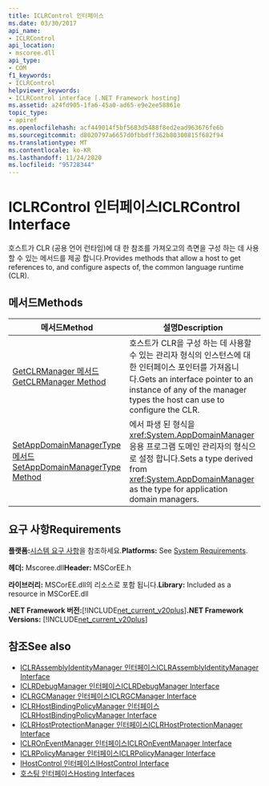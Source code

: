 ```yaml
---
title: ICLRControl 인터페이스
ms.date: 03/30/2017
api_name:
- ICLRControl
api_location:
- mscoree.dll
api_type:
- COM
f1_keywords:
- ICLRControl
helpviewer_keywords:
- ICLRControl interface [.NET Framework hosting]
ms.assetid: a24fd905-1fa6-45a0-ad65-e9e2ee58861e
topic_type:
- apiref
ms.openlocfilehash: acf449014f5bf5683d5488f8ed2ead963676fe6b
ms.sourcegitcommit: d8020797a6657d0fbbdff362b80300815f682f94
ms.translationtype: MT
ms.contentlocale: ko-KR
ms.lasthandoff: 11/24/2020
ms.locfileid: "95728344"
---
```

# <a name="iclrcontrol-interface"></a><span data-ttu-id="ea331-102">ICLRControl 인터페이스</span><span class="sxs-lookup"><span data-stu-id="ea331-102">ICLRControl Interface</span></span>

<span data-ttu-id="ea331-103">호스트가 CLR (공용 언어 런타임)에 대 한 참조를 가져오고의 측면을 구성 하는 데 사용할 수 있는 메서드를 제공 합니다.</span><span class="sxs-lookup"><span data-stu-id="ea331-103">Provides methods that allow a host to get references to, and configure aspects of, the common language runtime (CLR).</span></span>  
  
## <a name="methods"></a><span data-ttu-id="ea331-104">메서드</span><span class="sxs-lookup"><span data-stu-id="ea331-104">Methods</span></span>  
  
|<span data-ttu-id="ea331-105">메서드</span><span class="sxs-lookup"><span data-stu-id="ea331-105">Method</span></span>|<span data-ttu-id="ea331-106">설명</span><span class="sxs-lookup"><span data-stu-id="ea331-106">Description</span></span>|  
|------------|-----------------|  
|[<span data-ttu-id="ea331-107">GetCLRManager 메서드</span><span class="sxs-lookup"><span data-stu-id="ea331-107">GetCLRManager Method</span></span>](iclrcontrol-getclrmanager-method.md)|<span data-ttu-id="ea331-108">호스트가 CLR을 구성 하는 데 사용할 수 있는 관리자 형식의 인스턴스에 대 한 인터페이스 포인터를 가져옵니다.</span><span class="sxs-lookup"><span data-stu-id="ea331-108">Gets an interface pointer to an instance of any of the manager types the host can use to configure the CLR.</span></span>|  
|[<span data-ttu-id="ea331-109">SetAppDomainManagerType 메서드</span><span class="sxs-lookup"><span data-stu-id="ea331-109">SetAppDomainManagerType Method</span></span>](iclrcontrol-setappdomainmanagertype-method.md)|<span data-ttu-id="ea331-110">에서 파생 된 형식을 <xref:System.AppDomainManager> 응용 프로그램 도메인 관리자의 형식으로 설정 합니다.</span><span class="sxs-lookup"><span data-stu-id="ea331-110">Sets a type derived from <xref:System.AppDomainManager> as the type for application domain managers.</span></span>|  
  
## <a name="requirements"></a><span data-ttu-id="ea331-111">요구 사항</span><span class="sxs-lookup"><span data-stu-id="ea331-111">Requirements</span></span>  

 <span data-ttu-id="ea331-112">**플랫폼:**[시스템 요구 사항](../../get-started/system-requirements.md)을 참조하세요.</span><span class="sxs-lookup"><span data-stu-id="ea331-112">**Platforms:** See [System Requirements](../../get-started/system-requirements.md).</span></span>  
  
 <span data-ttu-id="ea331-113">**헤더:** Mscoree.dll</span><span class="sxs-lookup"><span data-stu-id="ea331-113">**Header:** MSCorEE.h</span></span>  
  
 <span data-ttu-id="ea331-114">**라이브러리:** MSCorEE.dll의 리소스로 포함 됩니다.</span><span class="sxs-lookup"><span data-stu-id="ea331-114">**Library:** Included as a resource in MSCorEE.dll</span></span>  
  
 <span data-ttu-id="ea331-115">**.NET Framework 버전:**[!INCLUDE[net_current_v20plus](../../../../includes/net-current-v20plus-md.md)]</span><span class="sxs-lookup"><span data-stu-id="ea331-115">**.NET Framework Versions:** [!INCLUDE[net_current_v20plus](../../../../includes/net-current-v20plus-md.md)]</span></span>  
  
## <a name="see-also"></a><span data-ttu-id="ea331-116">참조</span><span class="sxs-lookup"><span data-stu-id="ea331-116">See also</span></span>

- [<span data-ttu-id="ea331-117">ICLRAssemblyIdentityManager 인터페이스</span><span class="sxs-lookup"><span data-stu-id="ea331-117">ICLRAssemblyIdentityManager Interface</span></span>](iclrassemblyidentitymanager-interface.md)
- [<span data-ttu-id="ea331-118">ICLRDebugManager 인터페이스</span><span class="sxs-lookup"><span data-stu-id="ea331-118">ICLRDebugManager Interface</span></span>](iclrdebugmanager-interface.md)
- [<span data-ttu-id="ea331-119">ICLRGCManager 인터페이스</span><span class="sxs-lookup"><span data-stu-id="ea331-119">ICLRGCManager Interface</span></span>](iclrgcmanager-interface.md)
- [<span data-ttu-id="ea331-120">ICLRHostBindingPolicyManager 인터페이스</span><span class="sxs-lookup"><span data-stu-id="ea331-120">ICLRHostBindingPolicyManager Interface</span></span>](iclrhostbindingpolicymanager-interface.md)
- [<span data-ttu-id="ea331-121">ICLRHostProtectionManager 인터페이스</span><span class="sxs-lookup"><span data-stu-id="ea331-121">ICLRHostProtectionManager Interface</span></span>](iclrhostprotectionmanager-interface.md)
- [<span data-ttu-id="ea331-122">ICLROnEventManager 인터페이스</span><span class="sxs-lookup"><span data-stu-id="ea331-122">ICLROnEventManager Interface</span></span>](iclroneventmanager-interface.md)
- [<span data-ttu-id="ea331-123">ICLRPolicyManager 인터페이스</span><span class="sxs-lookup"><span data-stu-id="ea331-123">ICLRPolicyManager Interface</span></span>](iclrpolicymanager-interface.md)
- [<span data-ttu-id="ea331-124">IHostControl 인터페이스</span><span class="sxs-lookup"><span data-stu-id="ea331-124">IHostControl Interface</span></span>](ihostcontrol-interface.md)
- [<span data-ttu-id="ea331-125">호스팅 인터페이스</span><span class="sxs-lookup"><span data-stu-id="ea331-125">Hosting Interfaces</span></span>](hosting-interfaces.md)
